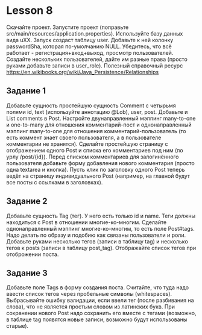 # Lesson 8

Скачайте проект. Запустите проект (поправьте src/main/resources/application.properties). Используйте базу данных вида uXX. Запуск создаст таблицу user. Добавьте к ней колонку passwordSha, которая по-умолчанию NULL. Убедитесь, что всё работает - регистрация+вход+выход, просмотр пользователей. Создайте нескольких пользователей, дайте им разные права (просто руками добавьте записи в user_role). Полезный справочный ресурс https://en.wikibooks.org/wiki/Java_Persistence/Relationships

## Задание 1
Добавьте сущность простейшую сущность Comment с четырьмя полями id, text (используйте аннотацию @Lob), user, post. Добавьте и List<Comment> comments в Post. Настройте двунаправленный мэппинг many-to-one и one-to-many для отношения комментарий-пост и однонаправленный мэппинг many-to-one для отношения комментарий-пользователь (то есть коммент знает своего пользователя, а в пользователе комментарии не хранятся). Сделайте простейшую страницу с отображением одного Post и списка его комментариев под ним (по урлу /post/{id}). Перед списком комментариев для залогинённого пользователя добавьте форму добавления нового комментария (просто одна textarea и кнопка). Пусть клик по заголовку одного Post теперь ведёт на страницу индивидуального Post (например, на главной будут все посты с ссылками в заголовках).

## Задание 2
Добавьте сущность Tag (тег). У него есть только id и name. Теги должны находиться с Post в отношении многие-ко-многим. Сделайте однонаправленный мэппинг многие-ко-многим, то есть поле Post#tags. Надо делать по образу и подобию как связаны пользователи и роли. Добавьте руками несколько тегов (записи в таблицу tag) и несколько тегов к posts (записи в таблицу post_tag). Отображайте список тегов при отоброжении поста.

## Задание 3
Добавьте поле Tags в форму создания поста. Считайте, что туда надо ввести список тегов через пробельные символы (whitespaces). Выбрасывайте ошибку валидации, если ввели тег (после разбивания на слова), что не является простым словом из латинских букв. При сохранении нового Post надо сохранить его вместе с тегами (возможно, в таблице tag появятся новые записи, возможно будут использованы старые).

